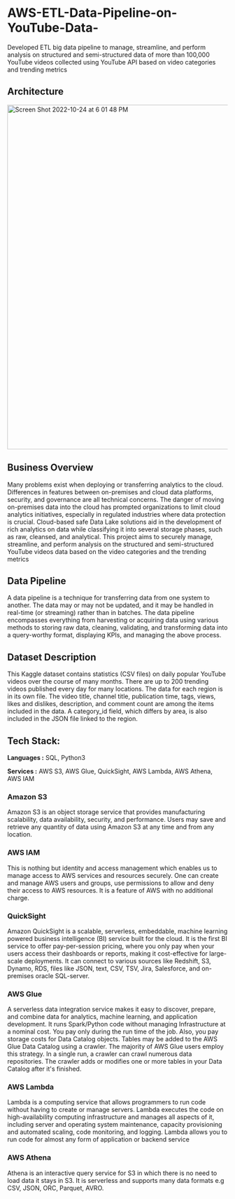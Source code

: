# AWS-ETL-Data-Pipeline-on-YouTube-Data-
Developed ETL big data pipeline to manage, streamline, and perform analysis on structured and semi-structured data of more than 100,000 YouTube videos collected using YouTube API based on video categories and trending metrics

## Architecture
<img width="786" alt="Screen Shot 2022-10-24 at 6 01 48 PM" src="https://user-images.githubusercontent.com/68578215/197658276-4ab7e336-9b88-477e-b7d0-2177a386dce8.png">


## Business Overview
Many problems exist when deploying or transferring analytics to the cloud. Differences
in features between on-premises and cloud data platforms, security, and governance
are all technical concerns. The danger of moving on-premises data into the cloud has
prompted organizations to limit cloud analytics initiatives, especially in regulated
industries where data protection is crucial. Cloud-based safe Data Lake solutions aid in
the development of rich analytics on data while classifying it into several storage
phases, such as raw, cleansed, and analytical. This project aims to securely manage,
streamline, and perform analysis on the structured and semi-structured YouTube videos
data based on the video categories and the trending metrics

## Data Pipeline
A data pipeline is a technique for transferring data from one system to another. The data
may or may not be updated, and it may be handled in real-time (or streaming) rather
than in batches. The data pipeline encompasses everything from harvesting or
acquiring data using various methods to storing raw data, cleaning, validating, and
transforming data into a query-worthy format, displaying KPIs, and managing the above
process.

## Dataset Description
This Kaggle dataset contains statistics (CSV files) on daily popular YouTube videos over
the course of many months. There are up to 200 trending videos published every day
for many locations. The data for each region is in its own file. The video title, channel
title, publication time, tags, views, likes and dislikes, description, and comment count
are among the items included in the data. A category_id field, which differs by area, is
also included in the JSON file linked to the region.

## Tech Stack:
**Languages :** SQL, Python3

**Services :**  AWS S3, AWS Glue, QuickSight, AWS Lambda, AWS Athena, AWS IAM


### Amazon S3
Amazon S3 is an object storage service that provides manufacturing scalability, data
availability, security, and performance. Users may save and retrieve any quantity of data
using Amazon S3 at any time and from any location.

### AWS IAM
This is nothing but identity and access management which enables us to manage
access to AWS services and resources securely. One can create and manage AWS
users and groups, use permissions to allow and deny their access to AWS resources. It
is a feature of AWS with no additional charge.

### QuickSight
Amazon QuickSight is a scalable, serverless, embeddable, machine learning powered
business intelligence (BI) service built for the cloud. It is the first BI service to offer
pay-per-session pricing, where you only pay when your users access their dashboards
or reports, making it cost-effective for large-scale deployments. It can connect to various
sources like Redshift, S3, Dynamo, RDS, files like JSON, text, CSV, TSV, Jira,
Salesforce, and on-premises oracle SQL-server.

### AWS Glue
A serverless data integration service makes it easy to discover, prepare, and combine
data for analytics, machine learning, and application development. It runs Spark/Python
code without managing Infrastructure at a nominal cost. You pay only during the run
time of the job. Also, you pay storage costs for Data Catalog objects. Tables may be
added to the AWS Glue Data Catalog using a crawler. The majority of AWS Glue users
employ this strategy. In a single run, a crawler can crawl numerous data repositories.
The crawler adds or modifies one or more tables in your Data Catalog after it's finished.

### AWS Lambda
Lambda is a computing service that allows programmers to run code without having to
create or manage servers. Lambda executes the code on high-availability computing
infrastructure and manages all aspects of it, including server and operating system
maintenance, capacity provisioning and automated scaling, code monitoring, and
logging. Lambda allows you to run code for almost any form of application or backend
service

### AWS Athena
Athena is an interactive query service for S3 in which there is no need to load data it
stays in S3. It is serverless and supports many data formats e.g CSV, JSON, ORC,
Parquet, AVRO.

